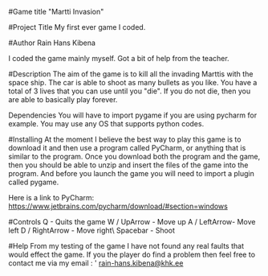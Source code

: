 #Game title
"Martti Invasion"

#Project Title
My first ever game I coded.

#Author
Rain Hans Kibena

I coded the game mainly myself. Got a bit of help from the teacher.

#Description
The aim of the game is to kill all the invading Marttis with the space ship. The car is able to shoot as many bullets as you like. You have a total of 3 lives that you can use until you "die". If you do not die, then you are able to basically play forever.

Dependencies
You will have to import pygame if you are using pycharm for example.
You may use any OS that supports python codes.

#Installing
At the moment I believe the best way to play this game is to download it and then use a program called PyCharm, or anything that is similar to the program. Once you download both the program and the game, then you should be able to unzip and insert the files of the game into the program. And before you launch the game you will need to import a plugin called pygame.

Here is a link to PyCharm: https://www.jetbrains.com/pycharm/download/#section=windows

#Controls
Q - Quits the game
W / UpArrow - Move up
A / LeftArrow- Move left
D / RightArrow - Move right\ Spacebar - Shoot

#Help
From my testing of the game I have not found any real faults that would effect the game. If you the player do find a problem then feel free to contact me via my email : '
rain-hans.kibena@khk.ee
